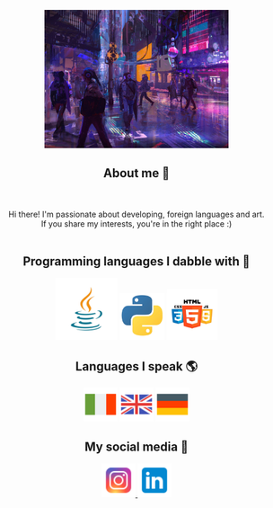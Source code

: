 <p align="center">
  <img src="https://raw.githubusercontent.com/ClaraCatania/ClaraCatania/main/background_img.jpg" alt="Banner" width="65%">
</p>

<h2 align="center">About me 🧸</h2>

<p align="center">
    <br>
    <br>
  Hi there! I'm passionate about developing, foreign languages and art. <br>
  If you share my interests, you're in the right place :) 
    <br>
    <br>
  
</p>

<h2 align="center">Programming languages I dabble with 👾</h2>

<p align="center">
  <img src="java_logo.jpeg" alt="Java" width="110">  
  <img src="python_icon.jpeg" alt="Python" width="80">  
  <img src="css_html_js_logo.jpeg" alt="CSS, HTML, JS" width="90">  
</p>



<h2 align="center">Languages I speak 🌎</h2>
<p align="center">
    <img src="ita.png" alt="ita" width="60">
    <img src="gt.png" alt="eng" width="60">
    <img src="de.png" alt="de" width="60">

 
</p>
<h2 align="center">My social media 📱</h2>

<p align="center">
  <a href="https://www.instagram.com/clara.catania_">
    <img src="insta.png" alt="Instagram" width="60">
  </a>
  <a href="https://www.linkedin.com/in/clara-catania-885856267/">
    <img src="linkedin.png" alt="LinkedIn" width="60">
  </a>
</p>
